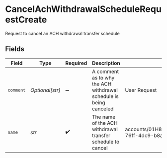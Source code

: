 # CancelAchWithdrawalScheduleRequestCreate

Request to cancel an ACH withdrawal transfer schedule


## Fields

| Field                                                                                           | Type                                                                                            | Required                                                                                        | Description                                                                                     | Example                                                                                         |
| ----------------------------------------------------------------------------------------------- | ----------------------------------------------------------------------------------------------- | ----------------------------------------------------------------------------------------------- | ----------------------------------------------------------------------------------------------- | ----------------------------------------------------------------------------------------------- |
| `comment`                                                                                       | *Optional[str]*                                                                                 | :heavy_minus_sign:                                                                              | A comment as to why the ACH withdrawal schedule is being canceled                               | User Request                                                                                    |
| `name`                                                                                          | *str*                                                                                           | :heavy_check_mark:                                                                              | The name of the ACH withdrawal transfer schedule to cancel                                      | accounts/01H8FB90ZRRFWXB4XC2JPJ1D4Y/achWithdrawalSchedules/40eb6b6f-76ff-4dc9-b8a0-b65a7658f8b1 |